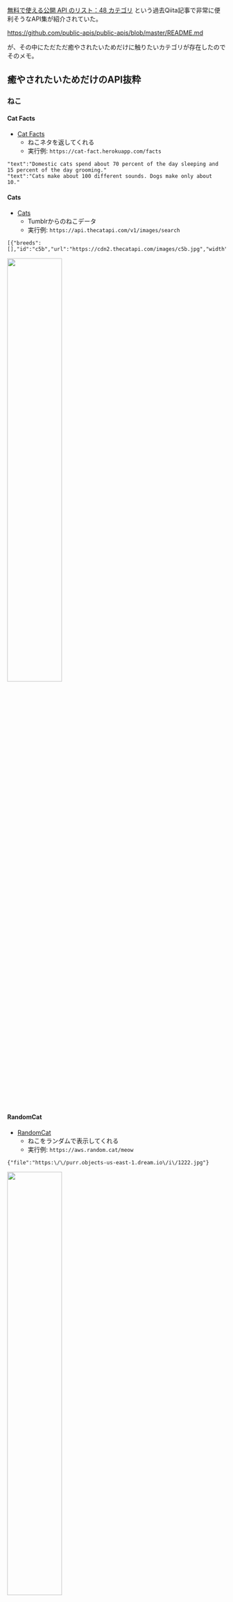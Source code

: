 [無料で使える公開 API のリスト：48 カテゴリ](https://qiita.com/eigs/items/967ed54c0520beb3f775) という過去Qiita記事で非常に便利そうなAPI集が紹介されていた。

https://github.com/public-apis/public-apis/blob/master/README.md

が、その中にただただ癒やされたいためだけに触りたいカテゴリが存在したのでそのメモ。


## 癒やされたいためだけのAPI抜粋

### ねこ
#### Cat Facts
- [Cat Facts](https://alexwohlbruck.github.io/cat-facts/) 
    - ねこネタを返してくれる
    - 実行例: `https://cat-fact.herokuapp.com/facts`
    
```
"text":"Domestic cats spend about 70 percent of the day sleeping and 15 percent of the day grooming."
"text":"Cats make about 100 different sounds. Dogs make only about 10."
```

#### Cats
- [Cats](https://docs.thecatapi.com/) 
    - Tumblrからのねこデータ
    - 実行例: `https://api.thecatapi.com/v1/images/search`

```
[{"breeds":[],"id":"c5b","url":"https://cdn2.thecatapi.com/images/c5b.jpg","width":627,"height":650}]
```
<img src="https://cdn2.thecatapi.com/images/c5b.jpg" width=50%>


#### RandomCat

- [RandomCat](https://aws.random.cat/meow) 
    - ねこをランダムで表示してくれる 
    - 実行例: `https://aws.random.cat/meow`

```
{"file":"https:\/\/purr.objects-us-east-1.dream.io\/i\/1222.jpg"}
```

<img src="https://purr.objects-us-east-1.dream.io/i/1222.jpg" width=50%>

#### HTTPCat
- [HTTPCat](https://http.cat/) 
    - HTTP Status とねこ
    - 実行例: `https://http.cat/[ステータスコード]`
    - やっぱり https://http.cat/404 がかわいい

### いぬ
#### Dogs
- [Dogs](https://dog.ceo/dog-api/) 
    - Stanford Dogs Datasetからのいぬデータ
    - 実行例: `https://dog.ceo/api/breeds/image/random`

```
{
    "message": "https://images.dog.ceo/breeds/terrier-fox/n02095314_1820.jpg",
    "status": "success"
}
```
<img src="https://images.dog.ceo/breeds/terrier-fox/n02095314_1820.jpg" width=50%>


<p class="codepen" data-height="600" data-theme-id="light" data-default-tab="result" data-user="e99h2121" data-slug-hash="XWNvEBY" style="height: 600px; box-sizing: border-box; display: flex; align-items: center; justify-content: center; border: 2px solid; margin: 1em 0; padding: 1em;" data-pen-title="Dog Api Sample">
  <span>See the Pen <a href="https://codepen.io/e99h2121/pen/XWNvEBY">
  Dog Api Sample</a> by YAMADA Nobuko (<a href="https://codepen.io/e99h2121">@e99h2121</a>)
  on <a href="https://codepen.io">CodePen</a>.</span>
</p>
<script async src="https://cpwebassets.codepen.io/assets/embed/ei.js"></script>



```html
<!DOCTYPE html>
<html>
<head>
<script src="https://cdnjs.cloudflare.com/ajax/libs/jquery/3.4.1/jquery.min.js" ></script>
<script>
        function getDog(){
            $.getJSON("https://dog.ceo/api/breeds/image/random", function( data ) {
                $(".json pre").html(JSON.stringify(data, null, 4));
                $(".image-content").html("<img src='" + data.message + "'>");
            });
        }
        $(document).ready(function() {
            getDog();
        });
</script>
</head>
<body>
  <h4>Image</h4>
  <button type=“button” onclick="getDog()">いぬ取得</button>
  <div class="image-content">
</div>
</body>
</html>

```

#### RandomDogs
- [RandomDog](https://random.dog/) 
    - いぬをランダムで表示してくれる 
    - 実行例: `https://random.dog/woof.json`

```
{"fileSizeBytes":1597870,"url":"https://random.dog/ca765459-c054-4d0f-9ecd-c4ea059c3fc6.JPG"}
```
<img src="https://random.dog/ca765459-c054-4d0f-9ecd-c4ea059c3fc6.JPG" width=50%>


### キツネ
#### RandomFox
- [RandomFox](https://randomfox.ca/) 
    - キツネをランダムで表示してくれる 
    - 実行例: `https://randomfox.ca/floof/`

```
{"image":"https:\/\/randomfox.ca\/images\/23.jpg","link":"https:\/\/randomfox.ca\/?i=23"}
```

![](https://randomfox.ca/images/23.jpg)


### 柴犬
- [Shibe.Online](http://shibe.online/) 
    - 柴犬をランダムで表示してくれる
    - 実行例: `http://shibe.online/api/shibes?count=1&urls=true&httpsUrls=true`

```
["https://cdn.shibe.online/shibes/9afff646be431f037509233e42f6b27a6fc74a99.jpg"]
```
<img src="https://cdn.shibe.online/shibes/9afff646be431f037509233e42f6b27a6fc74a99.jpg" width=50%>


### ジブリ
- [Studio Ghibli](https://ghibliapi.herokuapp.com)
    - 何それと思ったが Unofficial、fan-made らしい: https://github.com/janaipakos/ghibliapi
    - 実行例: `https://ghibliapi.herokuapp.com/films`

```
{
    "id": "2baf70d1-42bb-4437-b551-e5fed5a87abe",
    "title": "Castle in the Sky",
    "original_title": "天空の城ラピュタ",
    "original_title_romanised": "Tenkū no shiro Rapyuta",
    "description": "The orphan Sheeta inherited a mysterious crystal that links her to the mythical sky-kingdom of Laputa. With the help of resourceful Pazu and a rollicking band of sky pirates, she makes her way to the ruins of the once-great civilization. Sheeta and Pazu must outwit the evil Muska, who plans to use Laputa's science to make himself ruler of the world.",
    "director": "Hayao Miyazaki",
    "producer": "Isao Takahata",
    "release_date": "1986",
    "running_time": "124",
    "rt_score": "95",
    "people": [
      "https://ghibliapi.herokuapp.com/people/"
    ],
    "species": [
      "https://ghibliapi.herokuapp.com/species/af3910a6-429f-4c74-9ad5-dfe1c4aa04f2"
    ],
    "locations": [
      "https://ghibliapi.herokuapp.com/locations/"
    ],
    "vehicles": [
      "https://ghibliapi.herokuapp.com/vehicles/"
    ],
    "url": "https://ghibliapi.herokuapp.com/films/2baf70d1-42bb-4437-b551-e5fed5a87abe"
  },
```



以上メモ。
もしなにがしか参考になればさいわいです。
